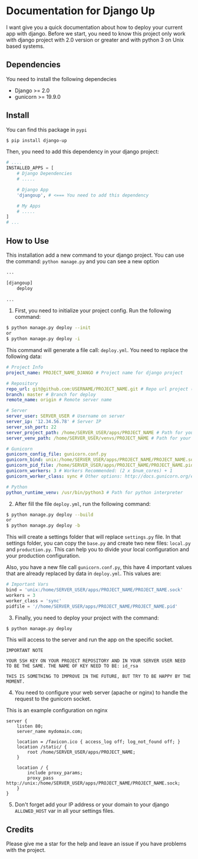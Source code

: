 # Documentation for Django Up

I want give you a quick documentation about how to deploy your current app with django. Before we start, you need to know this project only work with django project with 2.0 version or greater and with python 3 on Unix based systems.

## Dependencies

You need to install the following dependecies

- Django >= 2.0
- gunicorn >= 19.9.0

## Install

You can find this package in `pypi` 

```bash
$ pip install django-up 
```

Then, you need to add this dependency in your django project:

```python
# ....
INSTALLED_APPS = [
    # Django Dependencies
    # .....

    # Django App
    'djangoup', # <=== You need to add this dependency

    # My Apps
    # .....
]
# ...
```

## How to Use

This installation add a new command to your django project. You can use the command: `python manage.py` and you can see a new option

```bash
...

[djangoup]
    deploy
    
...
```

1. First, you need to initialize your project config. Run the following command: 

```bash
$ python manage.py deploy --init
or
$ python manage.py deploy -i
```

This command will generate a file call: `deploy.yml`. You need to replace the following data:

```yaml
# Project Info
project_name: PROJECT_NAME_DJANGO # Project name for django project

# Repository
repo_url: git@github.com:USERNAME/PROJECT_NAME.git # Repo url project (It needs to be SSH)
branch: master # Branch for deploy
remote_name: origin # Remote server name

# Server
server_user: SERVER_USER # Username on server
server_ip: '12.34.56.78' # Server IP
server_ssh_port: 22
server_project_path: /home/SERVER_USER/apps/PROJECT_NAME # Path for your project on server (You can choose any place)
server_venv_path: /home/SERVER_USER/venvs/PROJECT_NAME # Path for your virtualenv on server (You can choose any place)

# Gunicorn
gunicorn_config_file: gunicorn.conf.py
gunicorn_bind: unix:/home/SERVER_USER/apps/PROJECT_NAME/PROJECT_NAME.sock # Path for gunicorn socket (You can choose any place)
gunicorn_pid_file: /home/SERVER_USER/apps/PROJECT_NAME/PROJECT_NAME.pid # Path for gunicorn pid (You can choose any place)
gunicorn_workers: 3 # Workers Recommended: (2 x $num_cores) + 1
gunicorn_worker_class: sync # Other options: http://docs.gunicorn.org/en/latest/settings.html#worker-class

# Python
python_runtime_venv: /usr/bin/python3 # Path for python interpreter

```

2. After fill the file `deploy.yml`, run the following command:

```bash
$ python manage.py deploy --build
or
$ python manage.py deploy -b
```

This will create a settings folder that will replace `settings.py` file. In that settings folder, you can copy the `base.py` and create two new files: `local.py` and `production.py`. This can help you to divide your local configuration and your production configuration.

Also, you have a new file call `gunicorn.conf.py`, this have 4 important values that are already replaced by data in `deploy.yml`. This values are:

```python
# Important Vars
bind = 'unix:/home/SERVER_USER/apps/PROJECT_NAME/PROJECT_NAME.sock'
workers = 3
worker_class = 'sync'
pidfile = '//home/SERVER_USER/apps/PROJECT_NAME/PROJECT_NAME.pid'
```

3. Finally, you need to deploy your project with the command:

```bash
$ python manage.py deploy
```

This will access to the server and run the app on the specific socket.

```
IMPORTANT NOTE

YOUR SSH KEY ON YOUR PROJECT REPOSITORY AND IN YOUR SERVER USER NEED TO BE THE SAME. THE NAME OF KEY NEED TO BE: id_rsa

THIS IS SOMETHING TO IMPROVE IN THE FUTURE, BUT TRY TO BE HAPPY BY THE MOMENT.
```

4. You need to configure your web server (apache or nginx) to handle the request to the gunicorn socket.

This is an example configuration on nginx

```Nginx
server {
    listen 80;
    server_name mydomain.com;

    location = /favicon.ico { access_log off; log_not_found off; }
    location /static/ {
        root /home/SERVER_USER/apps/PROJECT_NAME;
    }

    location / {
        include proxy_params;
        proxy_pass http://unix:/home/SERVER_USER/apps/PROJECT_NAME/PROJECT_NAME.sock;
    }
}
```

5. Don't forget add your IP address or your domain to your django `ALLOWED_HOST` var in all your settings files.

## Credits

Please give me a star for the help and leave an issue if you have problems with the project.